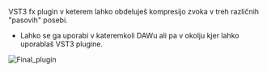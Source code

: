 VST3 fx plugin v keterem lahko obdeluješ kompresijo zvoka v treh različnih "pasovih" posebi. 

- Lahko se ga uporabi v kateremkoli DAWu ali pa v okolju kjer lahko uporablaš VST3 plugine. 


![Final_plugin](https://user-images.githubusercontent.com/79810134/163192865-3c0c3a91-af79-4f64-8476-df860660bb29.PNG)
